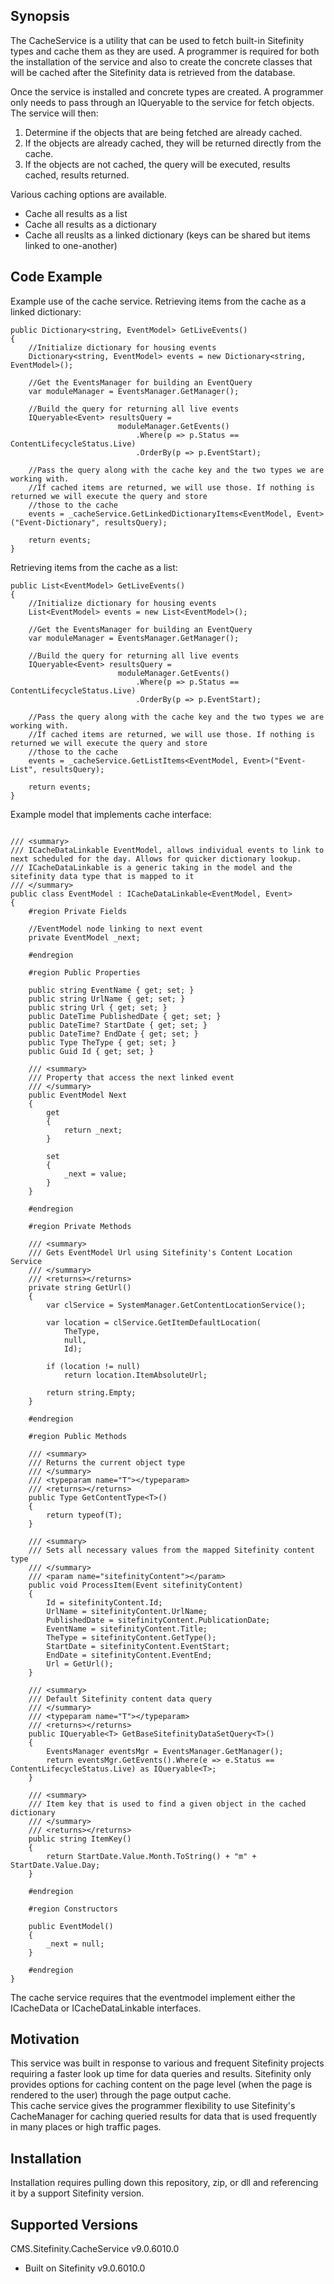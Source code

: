## Synopsis

The CacheService is a utility that can be used to fetch built-in Sitefinity types and cache them as they are used.
A programmer is required for both the installation of the service and also to create the concrete classes that will be cached after the Sitefinity data is retrieved from the database.

Once the service is installed and concrete types are created. A programmer only needs to pass through an IQueryable to the service for fetch objects. The service will then:
1. Determine if the objects that are being fetched are already cached.
2. If the objects are already cached, they will be returned directly from the cache.
3. If the objects are not cached, the query will be executed, results cached, results returned.

Various caching options are available.
- Cache all results as a list
- Cache all results as a dictionary
- Cache all reuslts as a linked dictionary (keys can be shared but items linked to one-another)

## Code Example

Example use of the cache service. 
Retrieving items from the cache as a linked dictionary:
```
public Dictionary<string, EventModel> GetLiveEvents()
{
    //Initialize dictionary for housing events
    Dictionary<string, EventModel> events = new Dictionary<string, EventModel>();

    //Get the EventsManager for building an EventQuery
    var moduleManager = EventsManager.GetManager();

    //Build the query for returning all live events
    IQueryable<Event> resultsQuery =
                        moduleManager.GetEvents()
                            .Where(p => p.Status == ContentLifecycleStatus.Live)
                            .OrderBy(p => p.EventStart);

    //Pass the query along with the cache key and the two types we are working with.
    //If cached items are returned, we will use those. If nothing is returned we will execute the query and store
    //those to the cache
    events = _cacheService.GetLinkedDictionaryItems<EventModel, Event>("Event-Dictionary", resultsQuery);

    return events;
}
```
Retrieving items from the cache as a list:
```
public List<EventModel> GetLiveEvents()
{
    //Initialize dictionary for housing events
    List<EventModel> events = new List<EventModel>();

    //Get the EventsManager for building an EventQuery
    var moduleManager = EventsManager.GetManager();

    //Build the query for returning all live events
    IQueryable<Event> resultsQuery =
                        moduleManager.GetEvents()
                            .Where(p => p.Status == ContentLifecycleStatus.Live)
                            .OrderBy(p => p.EventStart);

    //Pass the query along with the cache key and the two types we are working with.
    //If cached items are returned, we will use those. If nothing is returned we will execute the query and store
    //those to the cache
    events = _cacheService.GetListItems<EventModel, Event>("Event-List", resultsQuery);

    return events;
}
```
Example model that implements cache interface:
```

/// <summary>
/// ICacheDataLinkable EventModel, allows individual events to link to next scheduled for the day. Allows for quicker dictionary lookup.
/// ICacheDataLinkable is a generic taking in the model and the sitefinity data type that is mapped to it
/// </summary>
public class EventModel : ICacheDataLinkable<EventModel, Event>
{
    #region Private Fields

    //EventModel node linking to next event
    private EventModel _next;

    #endregion

    #region Public Properties

    public string EventName { get; set; }
    public string UrlName { get; set; }
    public string Url { get; set; }
    public DateTime PublishedDate { get; set; }
    public DateTime? StartDate { get; set; }
    public DateTime? EndDate { get; set; }
    public Type TheType { get; set; }
    public Guid Id { get; set; }

    /// <summary>
    /// Property that access the next linked event
    /// </summary>
    public EventModel Next
    {
        get
        {
            return _next;
        }

        set
        {
            _next = value;
        }
    }

    #endregion

    #region Private Methods

    /// <summary>
    /// Gets EventModel Url using Sitefinity's Content Location Service
    /// </summary>
    /// <returns></returns>
    private string GetUrl()
    {
        var clService = SystemManager.GetContentLocationService();

        var location = clService.GetItemDefaultLocation(
            TheType,
            null,
            Id);

        if (location != null)
            return location.ItemAbsoluteUrl;

        return string.Empty;
    }

    #endregion

    #region Public Methods

    /// <summary>
    /// Returns the current object type
    /// </summary>
    /// <typeparam name="T"></typeparam>
    /// <returns></returns>
    public Type GetContentType<T>()
    {
        return typeof(T);
    }

    /// <summary>
    /// Sets all necessary values from the mapped Sitefinity content type
    /// </summary>
    /// <param name="sitefinityContent"></param>
    public void ProcessItem(Event sitefinityContent)
    {
        Id = sitefinityContent.Id;
        UrlName = sitefinityContent.UrlName;
        PublishedDate = sitefinityContent.PublicationDate;
        EventName = sitefinityContent.Title;
        TheType = sitefinityContent.GetType();
        StartDate = sitefinityContent.EventStart;
        EndDate = sitefinityContent.EventEnd;
        Url = GetUrl();
    }

    /// <summary>
    /// Default Sitefinity content data query
    /// </summary>
    /// <typeparam name="T"></typeparam>
    /// <returns></returns>
    public IQueryable<T> GetBaseSitefinityDataSetQuery<T>()
    {
        EventsManager eventsMgr = EventsManager.GetManager();
        return eventsMgr.GetEvents().Where(e => e.Status == ContentLifecycleStatus.Live) as IQueryable<T>;
    }

    /// <summary>
    /// Item key that is used to find a given object in the cached dictionary
    /// </summary>
    /// <returns></returns>
    public string ItemKey()
    {
        return StartDate.Value.Month.ToString() + "m" + StartDate.Value.Day;
    }

    #endregion

    #region Constructors

    public EventModel()
    {
        _next = null;
    }

    #endregion
}
```

The cache service requires that the eventmodel implement either the ICacheData or ICacheDataLinkable interfaces.

## Motivation

This service was built in response to various and frequent Sitefinity projects requiring a faster look up time for data queries and results. 
Sitefinity only provides options for caching content on the page level (when the page is rendered to the user) through the page output cache.  
This cache service gives the programmer flexibility to use Sitefinity's CacheManager for caching queried results for data that is used frequently in many places or high traffic pages.

## Installation

Installation requires pulling down this repository, zip, or dll and referencing it by a support Sitefinity version.

## Supported Versions

CMS.Sitefinity.CacheService v9.0.6010.0
- Built on Sitefinity v9.0.6010.0

